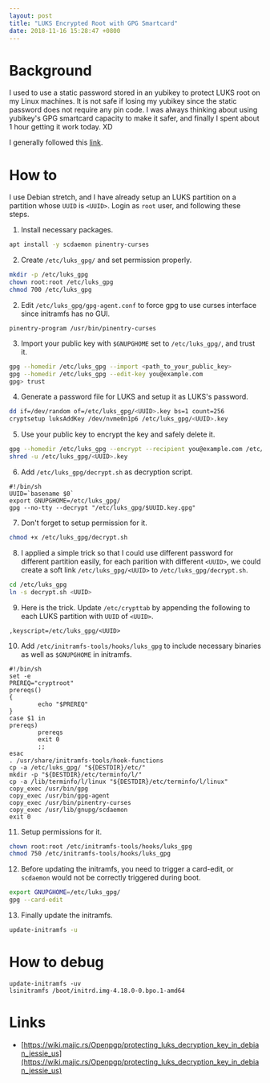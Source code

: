 ```yaml
---
layout: post
title: "LUKS Encrypted Root with GPG Smartcard"
date: 2018-11-16 15:28:47 +0800
---
```

# Background
I used to use a static password stored in an yubikey to protect LUKS root on my Linux machines. It is not safe if losing my yubikey since the static password does not require any pin code. I was always thinking about using yubikey's GPG smartcard capacity to make it safer, and finally I spent about 1 hour getting it work today. XD

I generally followed this [link](https://wiki.majic.rs/Openpgp/protecting_luks_decryption_key_in_debian_jessie_us).

# How to
I use Debian stretch, and I have already setup an LUKS partition on a partition whose `UUID` is `<UUID>`. Login as `root` user, and following these steps.

1. Install necessary packages.
```bash
apt install -y scdaemon pinentry-curses
```
2. Create `/etc/luks_gpg/` and set permission properly.
```bash
mkdir -p /etc/luks_gpg
chown root:root /etc/luks_gpg
chmod 700 /etc/luks_gpg
```
2. Edit `/etc/luks_gpg/gpg-agent.conf` to force gpg to use curses interface since initramfs has no GUI.
```
pinentry-program /usr/bin/pinentry-curses
```
3. Import your public key with `$GNUPGHOME` set to `/etc/luks_gpg/`, and trust it.
```bash
gpg --homedir /etc/luks_gpg --import <path_to_your_public_key>
gpg --homedir /etc/luks_gpg --edit-key you@example.com
gpg> trust
```
4. Generate a password file for LUKS and setup it as LUKS's password.
```bash
dd if=/dev/random of=/etc/luks_gpg/<UUID>.key bs=1 count=256
cryptsetup luksAddKey /dev/nvme0n1p6 /etc/luks_gpg/<UUID>.key
```
5. Use your public key to encrypt the key and safely delete it.
```bash
gpg --homedir /etc/luks_gpg --encrypt --recipient you@example.com /etc/luks_gpg/<UUID>.key
shred -u /etc/luks_gpg/<UUID>.key
```
6. Add `/etc/luks_gpg/decrypt.sh` as decryption script.
```
#!/bin/sh
UUID=`basename $0`
export GNUPGHOME=/etc/luks_gpg/
gpg --no-tty --decrypt "/etc/luks_gpg/$UUID.key.gpg"
```
7. Don't forget to setup permission for it.
```bash
chmod +x /etc/luks_gpg/decrypt.sh
```
8. I applied a simple trick so that I could use different password for different partition easily, for each parition with different `<UUID>`, we could create a soft link `/etc/luks_gpg/<UUID>` to `/etc/luks_gpg/decrypt.sh`.
```bash
cd /etc/luks_gpg
ln -s decrypt.sh <UUID>
```
9. Here is the trick. Update `/etc/crypttab` by appending the following to each LUKS partition with `UUID` of `<UUID>`.
```
,keyscript=/etc/luks_gpg/<UUID>
```
10. Add `/etc/initramfs-tools/hooks/luks_gpg` to include necessary binaries as well as `$GNUPGHOME` in initramfs.
```
#!/bin/sh
set -e
PREREQ="cryptroot"
prereqs()
{
        echo "$PREREQ"
}
case $1 in
prereqs)
        prereqs
        exit 0
        ;;
esac
. /usr/share/initramfs-tools/hook-functions
cp -a /etc/luks_gpg/ "${DESTDIR}/etc/"
mkdir -p "${DESTDIR}/etc/terminfo/l/"
cp -a /lib/terminfo/l/linux "${DESTDIR}/etc/terminfo/l/linux"
copy_exec /usr/bin/gpg
copy_exec /usr/bin/gpg-agent
copy_exec /usr/bin/pinentry-curses
copy_exec /usr/lib/gnupg/scdaemon
exit 0
```
11. Setup permissions for it.
```bash
chown root:root /etc/initramfs-tools/hooks/luks_gpg
chmod 750 /etc/initramfs-tools/hooks/luks_gpg
```
12. Before updating the initramfs, you need to trigger a card-edit, or `scdaemon` would not be correctly triggered during boot.
```bash
export GNUPGHOME=/etc/luks_gpg/
gpg --card-edit
```
13. Finally update the initramfs.
```bash
update-initramfs -u
```

# How to debug
```
update-initramfs -uv
lsinitramfs /boot/initrd.img-4.18.0-0.bpo.1-amd64
```

# Links
* [https://wiki.majic.rs/Openpgp/protecting_luks_decryption_key_in_debian_jessie_us](https://wiki.majic.rs/Openpgp/protecting_luks_decryption_key_in_debian_jessie_us)
